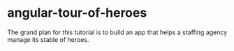 # angular-tour-of-heroes
The grand plan for this tutorial is to build an app that helps a staffing agency manage its stable of heroes.
